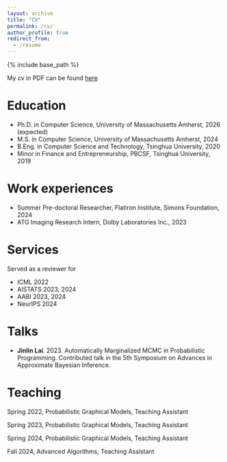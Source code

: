 ```yaml
---
layout: archive
title: "CV"
permalink: /cv/
author_profile: true
redirect_from:
  - /resume
---
```


{% include base_path %}

My cv in PDF can be found [here](/files/cv.pdf)


Education
======
- Ph.D. in Computer Science, University of Massachusetts Amherst, 2026 (expected)
- M.S. in Computer Science, University of Massachusetts Amherst, 2024
- B.Eng. in Computer Science and Technology, Tsinghua University, 2020
- Minor in Finance and Entrepreneurship, PBCSF, Tsinghua University, 2019

Work experiences
======
- Summer Pre-doctoral Researcher, Flatiron Institute, Simons Foundation, 2024
- ATG Imaging Research Intern, Dolby Laboratories Inc., 2023

Services
======
Served as a reviewer for
- ICML 2022
- AISTATS 2023, 2024
- AABI 2023, 2024
- NeurIPS 2024

Talks
======
- **Jinlin Lai**. 2023. Automatically Marginalized MCMC in Probabilistic Programming. Contributed talk in the 5th Symposium on Advances in Approximate Bayesian Inference.

Teaching
======
Spring 2022, Probabilistic Graphical Models, Teaching Assistant

Spring 2023, Probabilistic Graphical Models, Teaching Assistant

Spring 2024, Probabilistic Graphical Models, Teaching Assistant

Fall 2024, Advanced Algorithms, Teaching Assistant